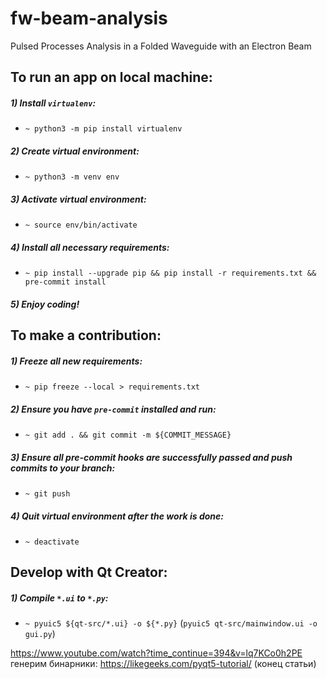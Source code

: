 # fw-beam-analysis
Pulsed Processes Analysis in a Folded Waveguide with an Electron Beam

## To run an app on local machine:
##### 1) Install `virtualenv`:
* `~ python3 -m pip install virtualenv`
##### 2) Create virtual environment:
* `~ python3 -m venv env`
##### 3) Activate virtual environment:
* `~ source env/bin/activate`
##### 4) Install all necessary requirements:
* `~ pip install --upgrade pip && pip install -r requirements.txt && pre-commit install`
##### 5) Enjoy coding!

## To make a contribution:
##### 1) Freeze all new requirements:
* `~ pip freeze --local > requirements.txt`
##### 2) Ensure you have `pre-commit` installed and run:
* `~ git add . && git commit -m ${COMMIT_MESSAGE}`
##### 3) Ensure all pre-commit hooks are successfully passed and push commits to your branch:
* `~ git push`
##### 4) Quit virtual environment after the work is done:
* `~ deactivate`

## Develop with Qt Creator:
##### 1) Compile `*.ui` to `*.py`:
* `~ pyuic5 ${qt-src/*.ui} -o ${*.py}` (`pyuic5 qt-src/mainwindow.ui -o gui.py`)

https://www.youtube.com/watch?time_continue=394&v=lq7KCo0h2PE
генерим бинарники: https://likegeeks.com/pyqt5-tutorial/ (конец статьи)
